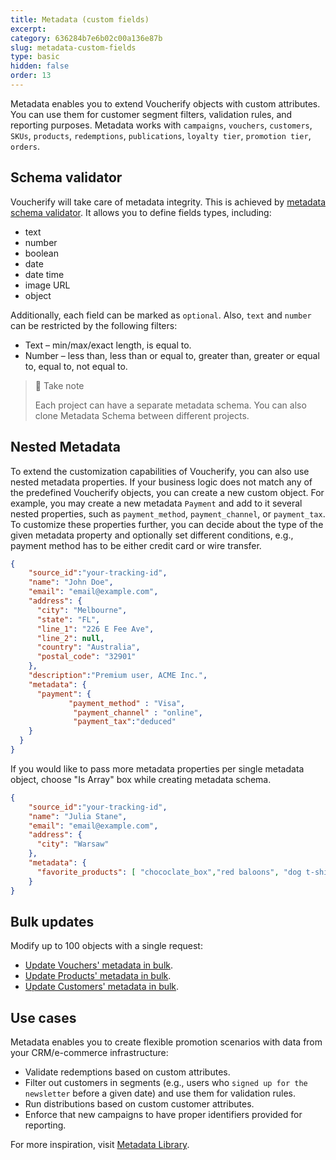 ```yaml
---
title: Metadata (custom fields)
excerpt: 
category: 636284b7e6b02c00a136e87b
slug: metadata-custom-fields
type: basic
hidden: false
order: 13
---
```


Metadata enables you to extend Voucherify objects with custom attributes. You can use them for customer segment filters, validation rules, and reporting purposes. Metadata works with `campaigns`, `vouchers`, `customers`, `SKUs`, `products`, `redemptions`, `publications`, `loyalty tier`, `promotion tier`, `orders`.

## Schema validator

Voucherify will take care of metadata integrity. This is achieved by [metadata schema validator](https://support.voucherify.io/article/99-schema-validation-metadata). It allows you to define fields types, including:

- text
- number
- boolean
- date
- date time
- image URL
- object

Additionally, each field can be marked as `optional`. Also, `text` and `number` can be restricted by the following filters:

- Text – min/max/exact length, is equal to.
- Number – less than, less than or equal to, greater than, greater or equal to, equal to, not equal to.

> 📘 Take note
>
> Each project can have a separate metadata schema. You can also clone Metadata Schema between different projects.

## Nested Metadata

To extend the customization capabilities of Voucherify, you can also use nested metadata properties. If your business logic does not match any of the predefined Voucherify objects, you can create a new custom object. For example, you may create a new metadata `Payment` and add to it several nested properties, such as `payment_method`, `payment_channel`, or `payment_tax`. To customize these properties further, you can decide about the type of the given metadata property and optionally set different conditions, e.g., payment method has to be either credit card or wire transfer. 

```json
{
    "source_id":"your-tracking-id", 
    "name": "John Doe",
    "email": "email@example.com",
    "address": {
      "city": "Melbourne",
      "state": "FL",
      "line_1": "226 E Fee Ave",
      "line_2": null,
      "country": "Australia",
      "postal_code": "32901"
    },
    "description":"Premium user, ACME Inc.",
    "metadata": {
      "payment": {
             "payment_method" : "Visa",
              "payment_channel" : "online",
              "payment_tax":"deduced"
    }
  }
}
```

If you would like to pass more metadata properties per single metadata object, choose "Is Array" box while creating metadata schema.

```json
{
    "source_id":"your-tracking-id", 
    "name": "Julia Stane",
    "email": "email@example.com",
    "address": {
      "city": "Warsaw"
    },
    "metadata": {
      "favorite_products": [ "chococlate_box","red baloons", "dog t-shirt" ]
    }
}
```

## Bulk updates

Modify up to 100 objects with a single request:
- [Update Vouchers' metadata in bulk](ref:update-vouchers-metadata-in-bulk). 
- [Update Products' metadata in bulk](ref:update-products-metadata-in-bulk).
- [Update Customers' metadata in bulk](ref:update-customers-metadata-in-bulk). 

## Use cases

Metadata enables you to create flexible promotion scenarios with data from your CRM/e-commerce infrastructure:

- Validate redemptions based on custom attributes.
- Filter out customers in segments (e.g., users who `signed up for the newsletter` before a given date) and use them for validation rules.
- Run distributions based on custom customer attributes.
- Enforce that new campaigns to have proper identifiers provided for reporting.

For more inspiration, visit [Metadata Library](https://support.voucherify.io/article/461-what-kind-of-metadata-attributes-can-i-create).

